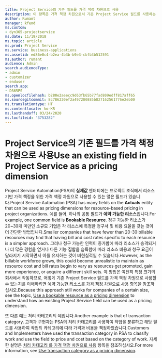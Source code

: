 ```yaml
---
title: Project Service의 기존 필드를 가격 책정 차원으로 사용
description: 이 항목은 가격 책정 차원으로서 기존 Project Service 필드를 사용하는 것에 대한 정보를 제공합니다.
author: Rumant
manager: kfend
ms.custom:
- dyn365-projectservice
ms.date: 11/19/2018
ms.topic: article
ms.prod: Project Service
ms.service: business-applications
ms.assetid: ed86e0c4-b2ea-4b3b-b9e3-cbfb3b512591
ms.author: rumant
audience: Admin
search.audienceType:
- admin
- customizer
- enduser
search.app:
- D365PS
ms.openlocfilehash: b280e2aeecc9d63fb65b77fad809edff817aff65
ms.sourcegitcommit: 8c786230ef2a497280885b827162561776e2eb00
ms.translationtype: HT
ms.contentlocale: ko-KR
ms.lasthandoff: 03/24/2020
ms.locfileid: "3753282"
---
```

# <a name="use-an-existing-field-in-project-service-as-a-pricing-dimension"></a><span data-ttu-id="9eef8-103">Project Service의 기존 필드를 가격 책정 차원으로 사용</span><span class="sxs-lookup"><span data-stu-id="9eef8-103">Use an existing field in Project Service as a pricing dimension</span></span>

<span data-ttu-id="9eef8-104">Project Service Automation(PSA)의 **실제값** 엔터티에는 프로젝트 조직에서 리소스 기반 가격 책정을 위한 가격 책정 차원으로 사용할 수 있는 많은 필드가 있습니다.</span><span class="sxs-lookup"><span data-stu-id="9eef8-104">Project Service Automation (PSA) has many fields on the **Actuals** entity that can be used as pricing dimensions for resource-based pricing in project organizations.</span></span> <span data-ttu-id="9eef8-105">예를 들어, 하나의 공통 필드가 **예약 가능한 리소스**입니다.</span><span class="sxs-lookup"><span data-stu-id="9eef8-105">For example, one common field is **Bookable Resource**.</span></span> <span data-ttu-id="9eef8-106">청구 가능한 리소스가 20~30개 미만인 소규모 기업은 각 리소스에 특정한 청구서 및 비용 요율을 갖는 것이 더 간단한 방법입니다.</span><span class="sxs-lookup"><span data-stu-id="9eef8-106">Smaller companies that have fewer than 20-30 billable resources may find that having bill and cost rates specific to each resource is a simpler approach.</span></span> <span data-ttu-id="9eef8-107">그러나 청구 가능한 인력이 증가함에 따라 리소스가 승격되거나 더 많은 경험을 얻거나 다른 기능 집합을 습득함에 따라 리소스 비용과 청구 요금이 달라지기 시작하면서 이를 유지하는 것이 비현실적일 수 있습니다.</span><span class="sxs-lookup"><span data-stu-id="9eef8-107">However, as the billable workforce grows, this could become unrealistic to maintain as resource cost and bill rates begin to vary as resources get promoted, gain more experience, or acquire a different skill sets.</span></span> <span data-ttu-id="9eef8-108">이 방법은 여전히 특정 크기의 회사에서 작동하므로, 어떻게 기존 Project Service 필드를 가격 책정 차원으로 사용할 수 있는지를 이해하려면 [예약 가능한 리소스를 가격 책정 차원으로 사용](bookable-resource-pricing-dimension.md) 항목을 참조하십시오.</span><span class="sxs-lookup"><span data-stu-id="9eef8-108">Because this approach still works for companies of a certain size, see the topic, [Use a bookable resource as a pricing dimension](bookable-resource-pricing-dimension.md) to understand how an existing Project Service field can be used as a pricing dimension.</span></span>

<span data-ttu-id="9eef8-109">또 다른 예는 처리 카테고리의 예입니다.</span><span class="sxs-lookup"><span data-stu-id="9eef8-109">Another example is that of transaction category.</span></span> <span data-ttu-id="9eef8-110">고객과 구현자는 PSA의 처리 카테고리를 사용하여 작업을 분류하고 해당 필드를 사용하여 작업의 카테고리에 따라 가격과 비용을 책정하였습니다.</span><span class="sxs-lookup"><span data-stu-id="9eef8-110">Customers and Implementers have used the transaction category in PSA to classify work and use the field to price and cost based on the category of work.</span></span> <span data-ttu-id="9eef8-111">자세한 설명은 [처리 카테고리 를 가격 책정 차원으로 사용](transaction-category-pricing-dimension.md) 항목을 참조하십시오.</span><span class="sxs-lookup"><span data-stu-id="9eef8-111">For more information, see [Use transaction category as a pricing dimension](transaction-category-pricing-dimension.md).</span></span>
